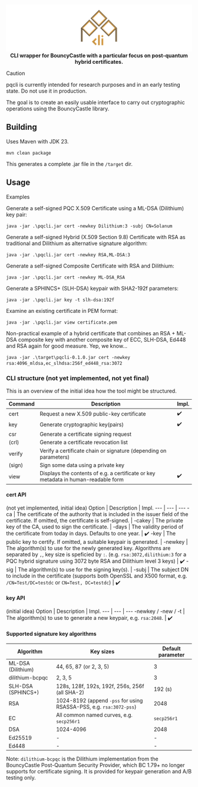 <div align="center">

![pqcli](.gh-assets/pqcli_banner.png)
**CLI wrapper for BouncyCastle with a particular focus on post-quantum hybrid certificates.**

</div>

> [!CAUTION]
> pqcli is currently intended for research purposes and in an early testing state. Do not use it in production.

The goal is to create an easily usable interface to carry out cryptographic operations using the BouncyCastle library.

## Building

Uses Maven with JDK 23.

```shell
mvn clean package
```

This generates a complete .jar file in the `/target` dir.

## Usage

Examples

Generate a self-signed PQC X.509 Certificate using a ML-DSA (Dilithium) key pair:
```
java -jar .\pqcli.jar cert -newkey Dilithium:3 -subj CN=Solanum
```

Generate a self-signed Hybrid (X.509 Section 9.8) Certificate with RSA as traditional and Dilithium as alternative signature algorithm:
```
java -jar .\pqcli.jar cert -newkey RSA,ML-DSA:3
```

Generate a self-signed Composite Certificate with RSA and Dilithium:
```
java -jar .\pqcli.jar cert -newkey ML-DSA_RSA
```

Generate a SPHINCS+ (SLH-DSA) keypair with SHA2-192f parameters:
```
java -jar .\pqcli.jar key -t slh-dsa:192f
```

Examine an existing certificate in PEM format:
```
java -jar .\pqcli.jar view certificate.pem
```

Non-practical example of a hybrid certificate that combines an RSA + ML-DSA composite key with another composite key of ECC, SLH-DSA, Ed448 and RSA again for good measure. Yep, we know...
```
java -jar .\target\pqcli-0.1.0.jar cert -newkey rsa:4096_mldsa,ec_slhdsa:256f_ed448_rsa:3072
```

### CLI structure (not yet implemented, not yet final)

This is an overview of the initial idea how the tool might be structured.

Command | Description | Impl.
--- | --- | ---
cert | Request a new X.509 public-key certificate | ✔️
key | Generate cryptographic key(pairs) | ✔️
csr | Generate a certificate signing request
(crl) | Generate a certificate revocation list
verify | Verify a certificate chain or signature (depending on parameters)
(sign) | Sign some data using a private key
view | Displays the contents of e.g. a certificate or key metadata in human-readable form | ✔️

#### cert API

(not yet implemented, initial idea)
Option | Description | Impl.
--- | --- | ---
-ca | The certificate of the authority that is included in the issuer field of the certificate. If omitted, the certificate is self-signed. |
-cakey | The private key of the CA, used to sign the certificate. |
-days | The validity period of the certificate from today in days. Defaults to one year. | ✔️
-key | The public key to certify. If omitted, a suitable keypair is generated. |
-newkey | The algorithm(s) to use for the newly generated key. Algorithms are separated by `,`, key size is speficied by `:`. (e.g. `rsa:3072,dilithium:3` for a PQC hybrid signature using 3072 byte RSA and Dilithium level 3 keys) | ✔️
-sig | The algorithm(s) to use for the signing key(s). |
-subj | The subject DN to include in the certificate (supports both OpenSSL and X500 format, e.g. `/CN=Test/DC=testdc` or `CN=Test, DC=testdc`) | ✔️

#### key API

(initial idea)
Option | Description | Impl.
--- | --- | ---
-newkey / -new / -t | The algorithm(s) to use to generate a new keypair, e.g. `rsa:2048`. | ✔️

#### Supported signature key algorithms

Algorithm | Key sizes | Default parameter
--- | --- | ---
ML-DSA (Dilithium) | 44, 65, 87 (or 2, 3, 5) | 3
dilithium-bcpqc | 2, 3, 5 | 3
SLH-DSA (SPHINCS+) | 128s, 128f, 192s, 192f, 256s, 256f (all SHA-2) | 192 (s)
RSA | 1024-8192 (append `-pss` for using RSASSA-PSS, e.g. `rsa:3072-pss`) | 2048
EC | All common named curves, e.g. `secp256r1` | `secp256r1`
DSA | 1024-4096 | 2048
Ed25519 | - | -
Ed448 | - | -

Note: `dilithium-bcpqc` is the Dilithium implementation from the BouncyCastle Post-Quantum Security Provider, which BC 1.79+ no longer supports for certificate signing.
It is provided for keypair generation and A/B testing only.
